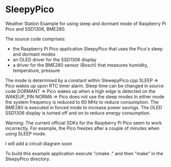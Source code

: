 # SleepyPico
Weather Station Example for using sleep and dormant mode of Raspberry Pi Pico and SSD1306, BME280.

The source code comprises:
- the Raspberry Pi Pico application SleepyPico that uses the Pico's sleep and dormant modes
- an OLED driver for the SSD1306 display
- a driver for the BME280 sensor (Bosch) that measures humidity, temperature, pressure

The mode is determined by a constant within SlewepyPico.cpp
SLEEP        => Pico wakes up upon RTC timer alarm. Sleep time can be changed  in source code
DORMANT => Pico wakes up when a high edge is detected on the WAKEUP_PIN
NORMA    => Pico does not use the sleep modes
In either mode the system frequency is reduced to 60 MHz to reduce consumption.
The BME280 is executed in forced mode to increase power savings.
The OLED SSD1306 display is turned off and on to reduce energy consumption.

Warning: The current official SDKs for the Raspberry Pi Pico seem to work incorrectly. For example, the Pico freezes after a couple of minutes when using SLEEP mode.

<to do> I will add a circuit diagram soon
  
To build this example application execute "cmake ." and then "make" in the SleepyPico directory.
